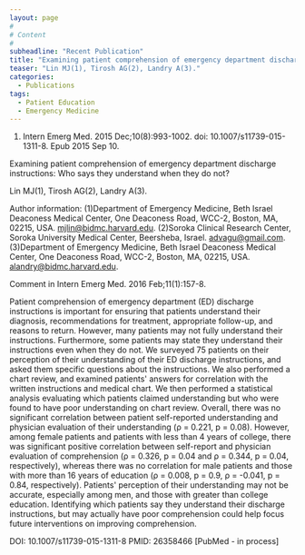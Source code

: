 ```yaml
---
layout: page
#
# Content
#
subheadline: "Recent Publication"
title: "Examining patient comprehension of emergency department discharge instructions: Who says they understand when they do not?"
teaser: "Lin MJ(1), Tirosh AG(2), Landry A(3)."
categories:
  - Publications
tags:
  - Patient Education
  - Emergency Medicine
---
```

1. Intern Emerg Med. 2015 Dec;10(8):993-1002. doi: 10.1007/s11739-015-1311-8. Epub
2015 Sep 10.

Examining patient comprehension of emergency department discharge instructions:
Who says they understand when they do not?

Lin MJ(1), Tirosh AG(2), Landry A(3).

Author information: 
(1)Department of Emergency Medicine, Beth Israel Deaconess Medical Center, One
Deaconess Road, WCC-2, Boston, MA, 02215, USA. mjlin@bidmc.harvard.edu. (2)Soroka
Clinical Research Center, Soroka University Medical Center, Beersheba, Israel.
advagu@gmail.com. (3)Department of Emergency Medicine, Beth Israel Deaconess
Medical Center, One Deaconess Road, WCC-2, Boston, MA, 02215, USA.
alandry@bidmc.harvard.edu.

Comment in
    Intern Emerg Med. 2016 Feb;11(1):157-8.

Patient comprehension of emergency department (ED) discharge instructions is
important for ensuring that patients understand their diagnosis, recommendations 
for treatment, appropriate follow-up, and reasons to return. However, many
patients may not fully understand their instructions. Furthermore, some patients 
may state they understand their instructions even when they do not. We surveyed
75 patients on their perception of their understanding of their ED discharge
instructions, and asked them specific questions about the instructions. We also
performed a chart review, and examined patients' answers for correlation with the
written instructions and medical chart. We then performed a statistical analysis 
evaluating which patients claimed understanding but who were found to have poor
understanding on chart review. Overall, there was no significant correlation
between patient self-reported understanding and physician evaluation of their
understanding (ρ = 0.221, p = 0.08). However, among female patients and patients 
with less than 4 years of college, there was significant positive correlation
between self-report and physician evaluation of comprehension (ρ = 0.326, p =
0.04 and ρ = 0.344, p = 0.04, respectively), whereas there was no correlation for
male patients and those with more than 16 years of education (ρ = 0.008, p = 0.9,
ρ = -0.041, p = 0.84, respectively). Patients' perception of their understanding 
may not be accurate, especially among men, and those with greater than college
education. Identifying which patients say they understand their discharge
instructions, but may actually have poor comprehension could help focus future
interventions on improving comprehension.

DOI: 10.1007/s11739-015-1311-8 
PMID: 26358466  [PubMed - in process]

